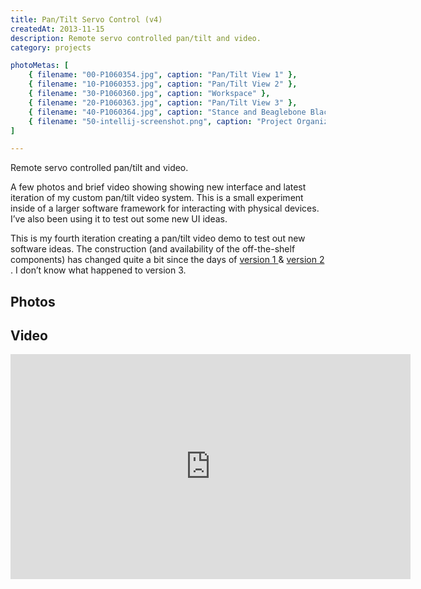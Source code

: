 ```yaml
---
title: Pan/Tilt Servo Control (v4)
createdAt: 2013-11-15
description: Remote servo controlled pan/tilt and video.
category: projects

photoMetas: [
    { filename: "00-P1060354.jpg", caption: "Pan/Tilt View 1" },
    { filename: "10-P1060353.jpg", caption: "Pan/Tilt View 2" },
    { filename: "30-P1060360.jpg", caption: "Workspace" },
    { filename: "20-P1060363.jpg", caption: "Pan/Tilt View 3" },
    { filename: "40-P1060364.jpg", caption: "Stance and Beaglebone Black" },
    { filename: "50-intellij-screenshot.png", caption: "Project Organization" },
]

---
```


<p class="lead">Remote servo controlled pan/tilt and video.</p>
<p>
  A few photos and brief video showing showing new interface and latest iteration of my custom pan/tilt video
  system. This is a small experiment inside of a larger software framework for interacting with physical devices.
  I’ve also been using it to test out some new UI ideas.
</p>
<p>
  This is my fourth iteration creating a pan/tilt video demo to test out new software ideas. The construction (and
  availability of the off-the-shelf components) has changed quite a bit since the days of
  <a
    href="https://archive.kaliatech.com/2018/websites/www.jgstechnical.com/archive_20090412/html/randd/roboticservo/index.html"
  >
    version 1
  </a>
  &
  <a
    href="https://archive.kaliatech.com/2018/websites/www.jgstechnical.com/archive_20090412/html/randd/roboticservo2/index.html"
  >
    version 2
  </a>
  . I don’t know what happened to version 3.
</p>

<h2>Photos</h2>

<kaliatech-photos :photos-path="'/Blog/2013/pantilt-v4'" :photo-metas="photoMetas"></kaliatech-photos>

<h2>Video</h2>

<div class="video-container">
<div class="video-responsive">
  <iframe
    allowfullscreen
    style="border:none"
    height="360"
    src="https://www.youtube.com/embed/TxmF578vKdI?feature=oembed"
    width="640"
  ></iframe>
</div>
</div>
